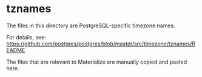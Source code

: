# tznames

The files in this directory are PostgreSQL-specific timezone names.

For details, see: <https://github.com/postgres/postgres/blob/master/src/timezone/tznames/README>

The files that are relevant to Materialize are manually copied and pasted
here.
